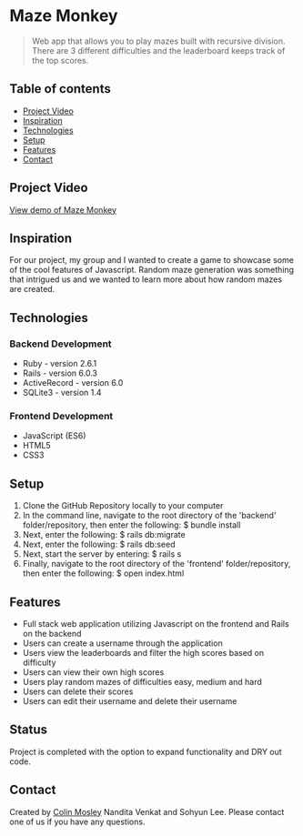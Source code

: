 # Maze Monkey
> Web app that allows you to play mazes built with recursive division. There are 3 different difficulties and the leaderboard keeps track of the top scores. 

## Table of contents
* [Project Video](#project-video)
* [Inspiration](#inspiration)
* [Technologies](#technologies)
* [Setup](#setup)
* [Features](#features)
* [Contact](#contact)

## Project Video
[View demo of Maze Monkey](https://youtu.be/3__Ykxcmi9s)

## Inspiration
For our project, my group and I wanted to create a game to showcase some of the cool features of Javascript. Random maze generation was something that intrigued us and we wanted to learn more about how random mazes are created.

## Technologies
### Backend Development 
* Ruby - version 2.6.1 
* Rails - version 6.0.3
* ActiveRecord - version 6.0
* SQLite3 - version 1.4


### Frontend Development 
* JavaScript (ES6)
* HTML5
* CSS3


## Setup 
1. Clone the GitHub Repository locally to your computer 
1. In the command line, navigate to the root directory of the 'backend' folder/repository, then enter the following: 
$ bundle install 
1. Next, enter the following: 
  $ rails db:migrate
1. Next, enter the following: 
  $ rails db:seed
1. Next, start the server by entering: 
  $ rails s
1. Finally, navigate to the root directory of the 'frontend' folder/repository, then enter the following: 
$ open index.html


## Features
* Full stack web application utilizing Javascript on the frontend and Rails on the backend
* Users can create a username through the application
* Users view the leaderboards and filter the high scores based on difficulty
* Users can view their own high scores
* Users play random mazes of difficulties easy, medium and hard
* Users can delete their scores 
* Users can edit their username and delete their username


## Status
Project is completed with the option to expand functionality and DRY out code.


## Contact
Created by [Colin Mosley](https://www.linkedin.com/in/colin-mosley/) Nandita Venkat and Sohyun Lee. 
Please contact one of us if you have any questions. 
